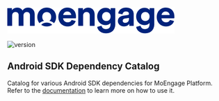 ![Logo](/.github/logo.png)

![version](https://maven-badges.herokuapp.com/maven-central/com.moengage/android-dependency-catalog/badge.svg)

## Android SDK Dependency Catalog

Catalog for various Android SDK dependencies for MoEngage Platform.
Refer to the [documentation](https://developers.moengage.com/hc/en-us/articles/4407395989268-Integration-Using-Version-Catalog) to learn more on how to use it.
